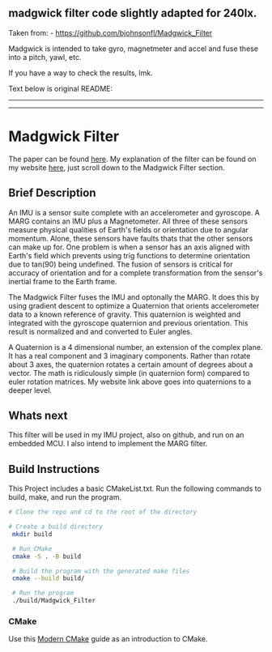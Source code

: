 ## madgwick filter code slightly adapted for 240lx.

Taken from:
    - https://github.com/bjohnsonfl/Madgwick_Filter

Madgwick is intended to take gyro, magnetmeter and accel and fuse these
into a pitch, yawl, etc.

If you have a way to check the results, lmk.


Text below is original README:

----------------------------------------------------------------------
----------------------------------------------------------------------
# Madgwick Filter
The paper can be found [here](https://courses.cs.washington.edu/courses/cse474/17wi/labs/l4/madgwick_internal_report.pdf).
My explanation of the filter can be found on my website [here](https://blakejohnsonuf.com/project/#IMU), just scroll down to the Madgwick Filter section.

## Brief Description
An IMU is a sensor suite complete with an accelerometer and gyroscope. A MARG contains an IMU plus a Magnetometer.
All three of these sensors measure physical qualities of Earth's fields or orientation due to angular momentum. Alone, these sensors have faults thats that the other sensors can make up for. One problem is when a sensor has an axis aligned with Earth's field which prevents using trig functions to determine orientation due to tan(90) being undefined.
The fusion of sensors is critical for accuracy of orientation and for a complete transformation from the sensor's inertial frame to the Earth frame. 

The Madgwick Filter fuses the IMU and optonally the MARG. It does this by using gradient descent to optimize a Quaternion that orients accelerometer data to a known reference of gravity. This quaternion is weighted and integrated with the gyroscope quaternion and previous orientation. This result is normalized and and converted to Euler angles.

A Quaternion is a 4 dimensional number, an extension of the complex plane. It has a real component and 3 imaginary components. Rather than rotate about 3 axes, the quaternion rotates a certain amount of degrees about a vector. The math is ridiculously simple (in quaternion form) compared to euler rotation matrices. My website link above goes into quaternions to a deeper level.

## Whats next

This filter will be used in my IMU project, also on github, and run on an embedded MCU. I also intend to implement the MARG filter.  

## Build Instructions 
This Project includes a basic CMakeList.txt. Run the following commands to build, make, and run the program.

```bash
# Clone the repo and cd to the root of the directory

# Create a build directory 
 mkdir build

 # Run CMake
 cmake -S . -B build

 # Build the program with the generated make files
 cmake --build build/

 # Run the program
 ./build/Madgwick_Filter
 ```

 ### CMake
 Use this [Modern CMake](https://cliutils.gitlab.io/modern-cmake/) guide as an introduction to CMake.
 
